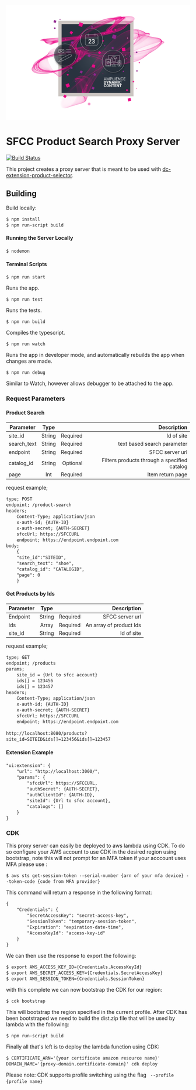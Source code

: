 [![Amplience Dynamic Content](header.png)](https://amplience.com/dynamic-content)

# SFCC Product Search Proxy Server

[![Build Status](https://travis-ci.org/amplience/sfcc-product-search-proxy.svg?branch=master)](https://travis-ci.org/amplience/sfcc-product-search-proxy)

This project creates a proxy server that is meant to be used with [dc-extension-product-selector](https://github.com/amplience/dc-extension-product-selector).


## Building

Build locally:
```
$ npm install
$ npm run-script build
```
#### Running the Server Locally
```
$ nodemon
```
#### Terminal Scripts

```
$ npm run start
```
Runs the app.
```
$ npm run test
```
Runs the tests.
```
$ npm run build
```
Compiles the typescript.
```
$ npm run watch
```
Runs the app in developer mode, and automatically rebuilds the app when changes are made.
```
$ npm run debug
```
Similar to Watch, however allows debugger to be attached to the app.

### Request Parameters

#### Product Search

| Parameter   | Type   |          | Description |
| ----------- |:------:| --------:|------------:|
| site_id     | String | Required | Id of site |
| search_text | String | Required | text based search parameter |
| endpoint    | String | Required | SFCC server url |
| catalog_id  | String | Optional | Filters products through a specified catalog |
| page        | Int    | Required | Item return page |

request example;

```
type; POST
endpoint; /product-search
headers;
    Content-Type; application/json
    x-auth-id; {AUTH-ID}
    x-auth-secret; {AUTH-SECRET}
    sfccUrl; https://SFCCURL
    endpoint; https://endpoint.endpoint.com
body;
    {
	"site_id":"SITEID",
	"search_text": "shoe",
	"catalog_id": "CATALOGID",
	"page": 0
    }
```

#### Get Products by Ids

| Parameter | Type    |          | Description |
| --------- |:-------:| --------:| -----------:|
| Endpoint  | String  | Required | SFCC server url |
| ids       | Array   | Required | An array of product Ids |
| site_id   | String  | Required | Id of site |

request example;

```
type; GET
endpoint; /products
params;
    site_id = {Url to sfcc account}
    ids[] = 123456
    ids[] = 123457
headers;
    Content-Type; application/json
    x-auth-id; {AUTH-ID}
    x-auth-secret; {AUTH-SECRET}
    sfccUrl; https://SFCCURL
    endpoint; https://endpoint.endpoint.com

http://localhost:8080/products?site_id=SITEID&ids[]=123456&ids[]=123457
```

#### Extension Example

```
"ui:extension": {
    "url": "http://localhost:3000/",
    "params": {
        "sfccUrl": https://SFCCURL,
        "authSecret": {AUTH-SECRET},
        "authClientId": {AUTH-ID},
        "siteId": {Url to sfcc account},
        "catalogs": []
    }
}
```

### CDK
This proxy server can easily be deployed to aws lambda using CDK. To do so configure your AWS account to
use CDK in the desired region using bootstrap, note this will not prompt for an MFA token if your acccount
 uses MFA please use :
 ```
$ aws sts get-session-token --serial-number {arn of your mfa device} --token-code {code from MFA provider}
```
This command will return a response in the following format:
```
{
    "Credentials": {
        "SecretAccessKey": "secret-access-key",
        "SessionToken": "temporary-session-token",
        "Expiration": "expiration-date-time",
        "AccessKeyId": "access-key-id"
    }
}
```
We can then use the response to export the following: 
```
$ export AWS_ACCESS_KEY_ID={Credentials.AccessKeyId}
$ export AWS_SECRET_ACCESS_KEY={Credentials.SecretAccessKey}
$ export AWS_SESSION_TOKEN={Credentials.SessionToken}
```
with this complete we can now bootstrap the CDK for our region:
```
$ cdk bootstrap
```
This will bootstrap the region specified in the current profile.
After CDK has been bootstraped we need to build the dist.zip file that will be used by lambda with the 
following:
```
$ npm run-script build
```
Finally all that's left is to deploy the lambda function using CDK:
```
$ CERTIFICATE_ARN='{your certificate amazon resource name}' DOMAIN_NAME='{proxy-domain.certificate-domain}' cdk deploy
```
Please note: CDK supports profile switching using the flag ``` --profile {profile name}```
